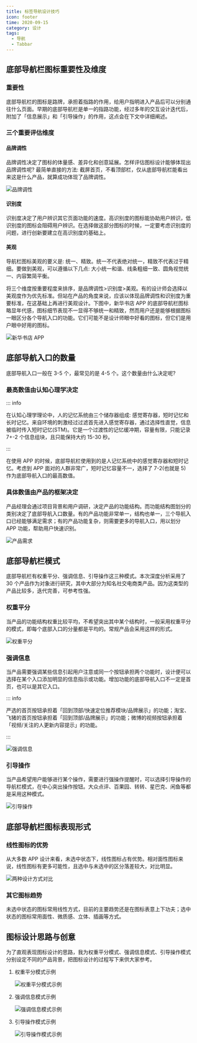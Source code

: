 ```yaml
---
title: 标签导航设计技巧
icon: footer
time: 2020-09-15
category: 设计
tags:
  - 导航
  - Tabbar
---
```


## 底部导航栏图标重要性及维度

### 重要性

底部导航栏的图标是路牌，承担着指路的作用，给用户指明进入产品后可以分别通往什么页面。早期的底部导航栏是单一的指路功能，经过多年的交互设计迭代后，附加了「信息展示」和「引导操作」的作用，这点会在下文中详细阐述。

### 三个重要评估维度

#### 品牌调性

品牌调性决定了图标的体量感、差异化和创意延展。怎样评估图标设计能够体现出品牌调性呢? 最简单直接的方法: 截屏首页，不看顶部栏，仅从底部导航栏能看出来这是什么产品，就算成功体现了品牌调性。

![品牌调性](./assets/tabbar-style.jpg)

#### 识别度

识别度决定了用户辨识其它页面功能的速度。高识别度的图标能协助用户辨识，低识别度的图标会阻碍用户辨识。在选择做这部分图标的时候，一定要考虑识别度的问题，进行创新要建立在高识别度的基础上。

#### 美观

导航栏图标美观的要义是: 统一、精致。统一不代表绝对统一，精致不代表过于精细。要做到美观，可以遵循以下几点: 大小统一和谐、线条粗细一致、圆角视觉统一、内容繁简平衡。

将三个维度按重要程度来排序，是品牌调性>识别度>美观。有的设计师会选择以美观度作为优先标准。但站在产品的角度来说，应该以体现品牌调性和识别度为重要标准，在这基础上再进行美观设计。下图中，新华书店 APP 的底部导航栏图标略显年代感，图标细节表现不一显得不够统一和精致，然而用户还是能够根据图标一眼区分各个导航入口的功能。它们可能不是设计师眼中好看的图标，但它们是用户眼中好用的图标。

![新华书店 APP](./assets/xinhua.jpg)

## 底部导航入口的数量

底部导航入口一般在 3-5 个，最常见的是 4-5 个。这个数量由什么决定呢?

### 最高数值由认知心理学决定

::: info

在认知心理学理论中，人的记忆系统由三个储存器组成: 感觉寄存器，短时记忆和长时记忆。来自环境的刺激经过过滤首先进入感觉寄存器，通过选择性直觉，信息被临时传入短时记忆(STM)。它是一个过渡性的记忆缓冲期，容量有限，只能记录 7+-2 个信息组块，且只能保持大约 15-30 秒。

:::

在使用 APP 的时候，底部导航栏使用到的是人记忆系统中的感觉寄存器和短时记忆。考虑到 APP 面对的人群非常广，短时记忆容量不一，选择了 7-2(也就是 5)作为底部导航入口的最高数值。

### 具体数值由产品的框架决定

产品经理会通过项目背景和用户调研，决定产品的功能结构。而功能结构图划分的类别决定了底部导航入口数量。有的产品功能非常单一，结构也单一，三个导航入口已经能够满足需求；有的产品功能复杂，则需要更多的导航入口，用以划分 APP 功能，帮助用户快速识别。

![产品需求](./assets/tabbar-needs.jpg)

## 底部导航栏模式

底部导航栏有权重平分、强调信息、引导操作这三种模式。本次深度分析采用了 30 个产品作为对象进行研究，其中大部分为知名社交电商类产品。因为这类型的产品比较多，迭代完善，可参考性强。

### 权重平分

当产品的功能结构权重比较平均，不希望突出其中某个结构时，一般采用权重平分的模式，即每个底部入口的分量都是平均的。常规产品会采用这样的形式。

![权重平分](./assets/tabbar-same-weight.jpg)

### 强调信息

当产品需要强调某些信息引起用户注意或同一个按钮承担两个功能时，设计便可以选择在某个入口添加明显的信息指示或功能。增加功能的底部导航入口不一定是首页，也可以是其它入口。

::: info

严选的首页按钮承担着「回到顶部/快速定位推荐模块/品牌展示」的功能；淘宝、飞猪的首页按钮承担着「回到顶部/品牌展示」的功能；微博的视频按钮承担着「视频/关注的人更新内容提示」的功能。

:::

![强调信息](./assets/tabbar-yanxuan.jpg)

### 引导操作

当产品希望用户能够进行某个操作，需要进行强操作提醒时，可以选择引导操作的导航栏模式，在中心突出操作按钮。大众点评、百果园、转转、星巴克、闲鱼等都是采用这种模式。

![引导操作](./assets/tabbar-guide.jpg)

## 底部导航栏图标表现形式

### 线性图标的优势

从大多数 APP 设计来看，未选中状态下，线性图标占有优势。相对面性图标来说，线性图标有更多可能性，且选中与未选中的区分落差较大，对比明显。

![两种设计方式对比](./assets/tabbar-icon-style.jpg)

### 其它图标趋势

未选中状态的图标常用线性方式，目前的主要趋势还是在图标表意上下功夫；选中状态的图标常用面性、微质感、立体、插画等方式。

## 图标设计思路与创意

为了直观表现图标设计的思路，我为权重平分模式、强调信息模式、引导操作模式分别设定不同的产品背景，把图标设计的过程写下来供大家参考。

1. 权重平分模式示例

   ![权重平分模式示例](./assets/tenghe.jpg)

1. 强调信息模式示例

   ![强调信息模式示例](./assets/zizaixiong.jpg)

1. 引导操作模式示例

   ![引导操作模式示例](./assets/yuyou.jpg)
